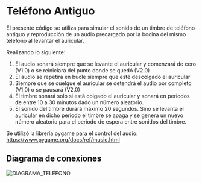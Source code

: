 # Teléfono Antiguo

El presente código se utiliza para simular el sonido de un timbre de teléfono antiguo y reproducción de un audio precargado por la bocina del mismo teléfono al levantar el auricular. 

Realizando lo siguiente:

<ol>
  <li>El audio sonará siempre que se levante el auricular y comenzará de cero (V1.0) o se reiniciará del punto donde se quedó (V2.0)</li>
  <li>El audio se repetirá en bucle siempre que esté descolgado el auricular</li>
  <li>Siempre que se cuelgue el auricular se detendrá el audio por completo (V1.0) o se pausará (V2.0)</li>
  <li>El timbre sonará solo si está colgado el auricular y sonará en periodos de entre 10 a 30 minutos dado un número aleatorio.</li>
  <li>El sonido del timbre durará máximo 20 segundos. Sino se levanta el auricular en dicho periodo el timbre se apaga y se genera un nuevo número aleatorio para el periodo de espera entre sonidos del timbre.</li>
</ol>

Se utilizó la librería pygame para el control del audio:
https://www.pygame.org/docs/ref/music.html

<h2>Diagrama de conexiones</h2>


![DIAGRAMA_TELÉFONO](https://github.com/user-attachments/assets/11337c9f-a460-48c8-8913-2757c22893ea)
